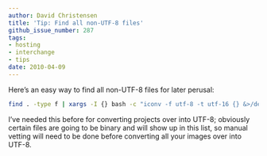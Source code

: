 ```yaml
---
author: David Christensen
title: 'Tip: Find all non-UTF-8 files'
github_issue_number: 287
tags:
- hosting
- interchange
- tips
date: 2010-04-09
---
```




Here’s an easy way to find all non-UTF-8 files for later perusal:

```bash
find . -type f | xargs -I {} bash -c "iconv -f utf-8 -t utf-16 {} &>/dev/null || echo {}" > utf8_fail
```

I’ve needed this before for converting projects over into UTF-8; obviously certain files are going to be binary and will show up in this list, so manual vetting will need to be done before converting all your images over into UTF-8.


